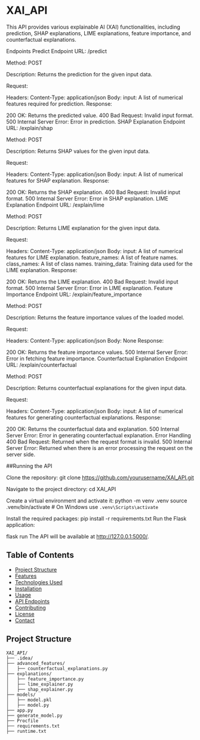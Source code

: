 # XAI_API
This API provides various explainable AI (XAI) functionalities, including prediction, SHAP explanations, LIME explanations, feature importance, and counterfactual explanations.

Endpoints
Predict Endpoint
URL: /predict

Method: POST

Description: Returns the prediction for the given input data.

Request:

Headers:
Content-Type: application/json
Body:
input: A list of numerical features required for prediction.
Response:

200 OK: Returns the predicted value.
400 Bad Request: Invalid input format.
500 Internal Server Error: Error in prediction.
SHAP Explanation Endpoint
URL: /explain/shap

Method: POST

Description: Returns SHAP values for the given input data.

Request:

Headers:
Content-Type: application/json
Body:
input: A list of numerical features for SHAP explanation.
Response:

200 OK: Returns the SHAP explanation.
400 Bad Request: Invalid input format.
500 Internal Server Error: Error in SHAP explanation.
LIME Explanation Endpoint
URL: /explain/lime

Method: POST

Description: Returns LIME explanation for the given input data.

Request:

Headers:
Content-Type: application/json
Body:
input: A list of numerical features for LIME explanation.
feature_names: A list of feature names.
class_names: A list of class names.
training_data: Training data used for the LIME explanation.
Response:

200 OK: Returns the LIME explanation.
400 Bad Request: Invalid input format.
500 Internal Server Error: Error in LIME explanation.
Feature Importance Endpoint
URL: /explain/feature_importance

Method: POST

Description: Returns the feature importance values of the loaded model.

Request:

Headers:
Content-Type: application/json
Body: None
Response:

200 OK: Returns the feature importance values.
500 Internal Server Error: Error in fetching feature importance.
Counterfactual Explanation Endpoint
URL: /explain/counterfactual

Method: POST

Description: Returns counterfactual explanations for the given input data.

Request:

Headers:
Content-Type: application/json
Body:
input: A list of numerical features for generating counterfactual explanations.
Response:

200 OK: Returns the counterfactual data and explanation.
500 Internal Server Error: Error in generating counterfactual explanation.
Error Handling
400 Bad Request: Returned when the request format is invalid.
500 Internal Server Error: Returned when there is an error processing the request on the server side.


##Running the API

Clone the repository:
git clone https://github.com/yourusername/XAI_API.git

Navigate to the project directory:
cd XAI_API

Create a virtual environment and activate it:
python -m venv .venv
source .venv/bin/activate   # On Windows use `.venv\Scripts\activate`


Install the required packages:
pip install -r requirements.txt
Run the Flask application:


flask run
The API will be available at http://127.0.0.1:5000/.

## Table of Contents

- [Project Structure](#project-structure)
- [Features](#features)
- [Technologies Used](#technologies-used)
- [Installation](#installation)
- [Usage](#usage)
- [API Endpoints](#api-endpoints)
- [Contributing](#contributing)
- [License](#license)
- [Contact](#contact)

## Project Structure

```plaintext
XAI_API/
├── .idea/
├── advanced_features/
│   ├── counterfactual_explanations.py
├── explanations/
│   ├── feature_importance.py
│   ├── lime_explainer.py
│   ├── shap_explainer.py
├── models/
│   ├── model.pkl
│   ├── model.py
├── app.py
├── generate_model.py
├── Procfile
├── requirements.txt
├── runtime.txt
